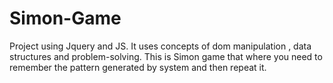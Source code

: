 # Simon-Game
Project using Jquery and JS.
It uses concepts of dom manipulation , data structures and problem-solving.
This is Simon game that where you need to remember the pattern generated by system and then repeat it.
